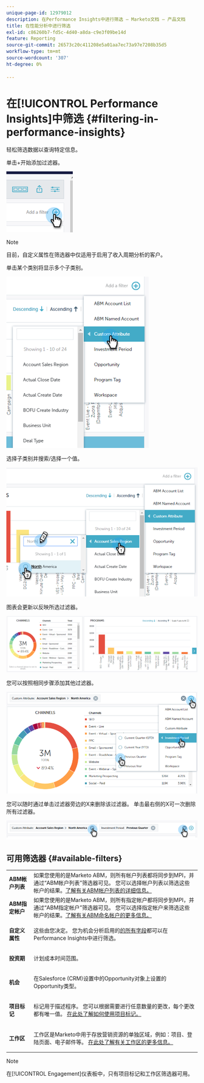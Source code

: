 ```yaml
---
unique-page-id: 12979012
description: 在Performance Insights中进行筛选 — Marketo文档 — 产品文档
title: 在性能分析中进行筛选
exl-id: c86260b7-fd5c-4d40-a8da-c9e3f09be14d
feature: Reporting
source-git-commit: 26573c20c411208e5a01aa7ec73a97e7208b35d5
workflow-type: tm+mt
source-wordcount: '307'
ht-degree: 0%

---
```


# 在[!UICONTROL Performance Insights]中筛选 {#filtering-in-performance-insights}

轻松筛选数据以查询特定信息。

单击+开始添加过滤器。

![](assets/1-1.png)

>[!NOTE]
>
>目前，自定义属性在筛选器中仅适用于启用了收入周期分析的客户。

单击某个类别将显示多个子类别。

![](assets/two-1.png)

选择子类别并搜索/选择一个值。

![](assets/three.png)

图表会更新以反映所选过滤器。

![](assets/four-1.png)

您可以按照相同步骤添加其他过滤器。

![](assets/five.png)

您可以随时通过单击过滤器旁边的X来删除该过滤器。 单击最右侧的X可一次删除所有过滤器。

![](assets/6-2.png)

## 可用筛选器 {#available-filters}

<table>
 <tbody>
  <tr>
   <td colspan="1"><strong><span class="uicontrol">ABM帐户列表</span></strong></td>
   <td colspan="1">如果您使用的是Marketo ABM，则所有帐户列表都将同步到MPI，并通过“ABM帐户列表”筛选器可见。 您可以选择帐户列表以筛选这些帐户的结果。<a href="https://docs.marketo.com/display/public/DOCS/Account-Based+Web+Marketing+with+ABM" rel="nofollow">了解有关ABM帐户列表的详细信息。</a></td>
  </tr>
  <tr>
   <td colspan="1"><strong><span class="uicontrol">ABM指定帐户</span></strong></td>
   <td colspan="1">如果您使用的是Marketo ABM，则所有指定帐户都将同步到MPI，并通过“ABM指定帐户”筛选器可见。 您可以选择指定帐户来筛选这些帐户的结果。<a href="https://docs.marketo.com/x/eaCt" rel="nofollow">了解有关ABM命名帐户的更多信息。</a></td>
  </tr>
  <tr>
   <td colspan="1"><strong><span class="uicontrol">自定义属性</span></strong></td>
   <td colspan="1"><p>这些由您决定。 您为机会分析启用的<a href="/help/marketo/product-docs/reporting/revenue-cycle-analytics/revenue-tools/enabling-custom-field-sync-for-revenue-cycle-analytics.md" rel="nofollow">的所有字段</a>都可以在Performance Insights中进行筛选。</p></td>
  </tr>
  <tr>
   <td colspan="1"><p><strong><span class="uicontrol">投资期</span></strong></p></td>
   <td colspan="1"><p>计划成本时间范围。</p></td>
  </tr>
  <tr>
   <td colspan="1"><p><strong><span class="uicontrol">机会</span></strong></p></td>
   <td colspan="1"><p>在Salesforce (CRM)设置中的Opportunity对象上设置的Opportunity类型。</p></td>
  </tr>
  <tr>
   <td><p><strong><span class="uicontrol">项目标记</span></strong></p></td>
   <td><p>标记用于描述程序。 您可以根据需要进行任意数量的更改，每个更改都有唯一值。 <a href="/help/marketo/product-docs/administration/tags/create-a-new-program-tag-and-tag-values.md" rel="nofollow">在此处了解如何使用项目标记。</a></p></td>
  </tr>
  <tr>
   <td><strong><span class="uicontrol">工作区</span></strong></td>
   <td><p>工作区是Marketo中用于存放营销资源的单独区域，例如：项目、登陆页面、电子邮件等。 <a href="/help/marketo/product-docs/administration/workspaces-and-person-partitions/understanding-workspaces-and-person-partitions.md" rel="nofollow">在此处了解有关工作区的更多信息。</a></p></td>
  </tr>
 </tbody>
</table>

>[!NOTE]
>
>在[!UICONTROL Engagement]仪表板中，只有项目标记和工作区筛选器可用。
